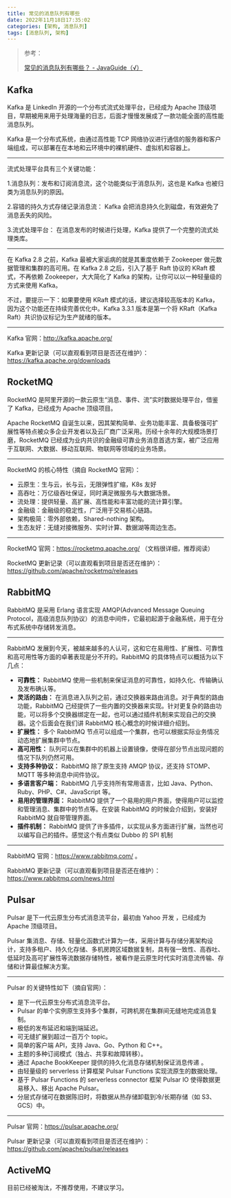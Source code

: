 ```yaml
---
title: 常见的消息队列有哪些
date: 2022年11月18日17:35:02
categories: [架构, 消息队列]
tags: [消息队列, 架构]
---
```


>   参考：
>
>   [常见的消息队列有哪些？ - JavaGuide（√）](https://javaguide.cn/high-performance/message-queue/message-queue.html#%E5%B8%B8%E8%A7%81%E7%9A%84%E6%B6%88%E6%81%AF%E9%98%9F%E5%88%97%E6%9C%89%E5%93%AA%E4%BA%9B)

## Kafka

Kafka 是 LinkedIn 开源的一个分布式流式处理平台，已经成为 Apache 顶级项目，早期被用来用于处理海量的日志，后面才慢慢发展成了一款功能全面的高性能消息队列。



Kafka 是一个分布式系统，由通过高性能 TCP 网络协议进行通信的服务器和客户端组成，可以部署在在本地和云环境中的裸机硬件、虚拟机和容器上。

---

流式处理平台具有三个关键功能：

1.消息队列：发布和订阅消息流，这个功能类似于消息队列，这也是 Kafka 也被归类为消息队列的原因。

2.容错的持久方式存储记录消息流： Kafka 会把消息持久化到磁盘，有效避免了消息丢失的风险。

3.流式处理平台： 在消息发布的时候进行处理，Kafka 提供了一个完整的流式处理类库。

---

在 Kafka 2.8 之前，Kafka 最被大家诟病的就是其重度依赖于 Zookeeper 做元数据管理和集群的高可用。在 Kafka 2.8 之后，引入了基于 Raft 协议的 KRaft 模式，不再依赖 Zookeeper，大大简化了 Kafka 的架构，让你可以以一种轻量级的方式来使用 Kafka。

不过，要提示一下：如果要使用 KRaft 模式的话，建议选择较高版本的 Kafka，因为这个功能还在持续完善优化中。Kafka 3.3.1 版本是第一个将 KRaft（Kafka Raft）共识协议标记为生产就绪的版本。

---

Kafka 官网：http://kafka.apache.org/

Kafka 更新记录（可以直观看到项目是否还在维护）：https://kafka.apache.org/downloads

## RocketMQ

RocketMQ 是阿里开源的一款云原生“消息、事件、流”实时数据处理平台，借鉴了 Kafka，已经成为 Apache 顶级项目。

Apache RocketMQ 自诞生以来，因其架构简单、业务功能丰富、具备极强可扩展性等特点被众多企业开发者以及云厂商广泛采用。历经十余年的大规模场景打磨，RocketMQ 已经成为业内共识的金融级可靠业务消息首选方案，被广泛应用于互联网、大数据、移动互联网、物联网等领域的业务场景。

---

RocketMQ 的核心特性（摘自 RocketMQ 官网）：

+   云原生：生与云，长与云，无限弹性扩缩，K8s 友好
+   高吞吐：万亿级吞吐保证，同时满足微服务与大数据场景。
+   流处理：提供轻量、高扩展、高性能和丰富功能的流计算引擎。
+   金融级：金融级的稳定性，广泛用于交易核心链路。
+   架构极简：零外部依赖，Shared-nothing 架构。
+   生态友好：无缝对接微服务、实时计算、数据湖等周边生态。

---

RocketMQ 官网：https://rocketmq.apache.org/ （文档很详细，推荐阅读）

RocketMQ 更新记录（可以直观看到项目是否还在维护）：https://github.com/apache/rocketmq/releases





## RabbitMQ

RabbitMQ 是采用 Erlang 语言实现 AMQP(Advanced Message Queuing Protocol，高级消息队列协议）的消息中间件，它最初起源于金融系统，用于在分布式系统中存储转发消息。

---

RabbitMQ 发展到今天，被越来越多的人认可，这和它在易用性、扩展性、可靠性和高可用性等方面的卓著表现是分不开的。RabbitMQ 的具体特点可以概括为以下几点：

+   **可靠性：** RabbitMQ 使用一些机制来保证消息的可靠性，如持久化、传输确认及发布确认等。
+   **灵活的路由：** 在消息进入队列之前，通过交换器来路由消息。对于典型的路由功能，RabbitMQ 己经提供了一些内置的交换器来实现。针对更复杂的路由功能，可以将多个交换器绑定在一起，也可以通过插件机制来实现自己的交换器。这个后面会在我们讲 RabbitMQ 核心概念的时候详细介绍到。
+   **扩展性：** 多个 RabbitMQ 节点可以组成一个集群，也可以根据实际业务情况动态地扩展集群中节点。
+   **高可用性：** 队列可以在集群中的机器上设置镜像，使得在部分节点出现问题的情况下队列仍然可用。
+   **支持多种协议：** RabbitMQ 除了原生支持 AMQP 协议，还支持 STOMP、MQTT 等多种消息中间件协议。
+   **多语言客户端：** RabbitMQ 几乎支持所有常用语言，比如 Java、Python、Ruby、PHP、C#、JavaScript 等。
+   **易用的管理界面：** RabbitMQ 提供了一个易用的用户界面，使得用户可以监控和管理消息、集群中的节点等。在安装 RabbitMQ 的时候会介绍到，安装好 RabbitMQ 就自带管理界面。
+   **插件机制：** RabbitMQ 提供了许多插件，以实现从多方面进行扩展，当然也可以编写自己的插件。感觉这个有点类似 Dubbo 的 SPI 机制

---

RabbitMQ 官网：https://www.rabbitmq.com/ 。

RabbitMQ 更新记录（可以直观看到项目是否还在维护）：https://www.rabbitmq.com/news.html









## Pulsar

Pulsar 是下一代云原生分布式消息流平台，最初由 Yahoo 开发 ，已经成为 Apache 顶级项目。

Pulsar 集消息、存储、轻量化函数式计算为一体，采用计算与存储分离架构设计，支持多租户、持久化存储、多机房跨区域数据复制，具有强一致性、高吞吐、低延时及高可扩展性等流数据存储特性，被看作是云原生时代实时消息流传输、存储和计算最佳解决方案。

---

Pulsar 的关键特性如下（摘自官网）：

+   是下一代云原生分布式消息流平台。
+   Pulsar 的单个实例原生支持多个集群，可跨机房在集群间无缝地完成消息复制。
+   极低的发布延迟和端到端延迟。
+   可无缝扩展到超过一百万个 topic。
+   简单的客户端 API，支持 Java、Go、Python 和 C++。
+   主题的多种订阅模式（独占、共享和故障转移）。
+   通过 Apache BookKeeper 提供的持久化消息存储机制保证消息传递 。
+   由轻量级的 serverless 计算框架 Pulsar Functions 实现流原生的数据处理。
+   基于 Pulsar Functions 的 serverless connector 框架 Pulsar IO 使得数据更易移入、移出 Apache Pulsar。
+   分层式存储可在数据陈旧时，将数据从热存储卸载到冷/长期存储（如 S3、GCS）中。

------

Pulsar 官网：https://pulsar.apache.org/

Pulsar 更新记录（可以直观看到项目是否还在维护）：https://github.com/apache/pulsar/releases





## ActiveMQ

目前已经被淘汰，不推荐使用，不建议学习。










